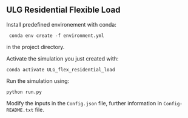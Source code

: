 ## ULG Residential Flexible Load 

Install predefined environement with conda: 

```
 conda env create -f environment.yml
```

in the project directory. 

Activate the simulation you just created with: 

```
conda activate ULG_flex_residential_load
```

Run the simulation using: 

```
python run.py
```

Modify the inputs in the `Config.json` file, further information in `Config-README.txt` file. 
